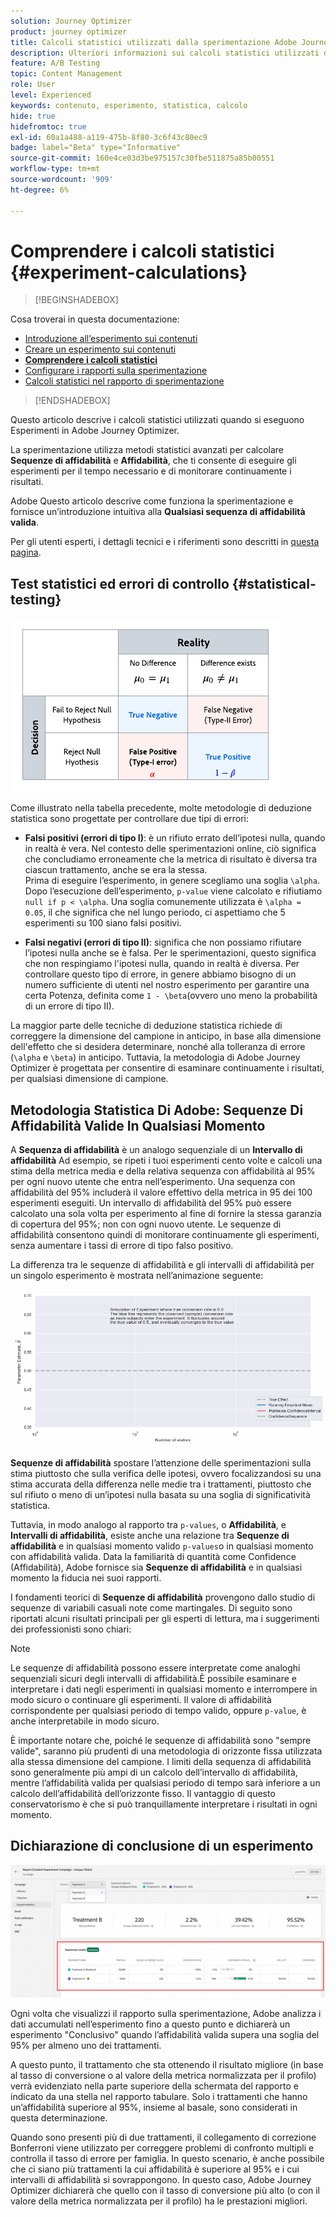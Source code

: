 ```yaml
---
solution: Journey Optimizer
product: journey optimizer
title: Calcoli statistici utilizzati dalla sperimentazione Adobe Journey Optimizer
description: Ulteriori informazioni sui calcoli statistici utilizzati durante l’esecuzione di esperimenti
feature: A/B Testing
topic: Content Management
role: User
level: Experienced
keywords: contenuto, esperimento, statistica, calcolo
hide: true
hidefromtoc: true
exl-id: 60a1a488-a119-475b-8f80-3c6f43c80ec9
badge: label="Beta" type="Informative"
source-git-commit: 160e4ce03d3be975157c30fbe511875a85b00551
workflow-type: tm+mt
source-wordcount: '909'
ht-degree: 6%

---
```


# Comprendere i calcoli statistici {#experiment-calculations}

>[!BEGINSHADEBOX]

Cosa troverai in questa documentazione:

* [Introduzione all’esperimento sui contenuti](get-started-experiment.md)
* [Creare un esperimento sui contenuti](content-experiment.md)
* **[Comprendere i calcoli statistici](experiment-calculations.md)**
* [Configurare i rapporti sulla sperimentazione](reporting-configuration.md)
* [Calcoli statistici nel rapporto di sperimentazione](experiment-report-calculations.md)

>[!ENDSHADEBOX]

Questo articolo descrive i calcoli statistici utilizzati quando si eseguono Esperimenti in Adobe Journey Optimizer.

La sperimentazione utilizza metodi statistici avanzati per calcolare **Sequenze di affidabilità** e **Affidabilità**, che ti consente di eseguire gli esperimenti per il tempo necessario e di monitorare continuamente i risultati.

Adobe Questo articolo descrive come funziona la sperimentazione e fornisce un’introduzione intuitiva alla **Qualsiasi sequenza di affidabilità valida**.

Per gli utenti esperti, i dettagli tecnici e i riferimenti sono descritti in [questa pagina](../campaigns/assets/confidence_sequence_technical_details.pdf).

## Test statistici ed errori di controllo {#statistical-testing}

![](assets/technote_1.png)

Come illustrato nella tabella precedente, molte metodologie di deduzione statistica sono progettate per controllare due tipi di errori:

* **Falsi positivi (errori di tipo I)**: è un rifiuto errato dell’ipotesi nulla, quando in realtà è vera. Nel contesto delle sperimentazioni online, ciò significa che concludiamo erroneamente che la metrica di risultato è diversa tra ciascun trattamento, anche se era la stessa.
   </br>Prima di eseguire l’esperimento, in genere scegliamo una soglia `\alpha`. Dopo l’esecuzione dell’esperimento, `p-value` viene calcolato e rifiutiamo `null if p < \alpha`. Una soglia comunemente utilizzata è `\alpha = 0.05`, il che significa che nel lungo periodo, ci aspettiamo che 5 esperimenti su 100 siano falsi positivi.

* **Falsi negativi (errori di tipo II)**: significa che non possiamo rifiutare l’ipotesi nulla anche se è falsa. Per le sperimentazioni, questo significa che non respingiamo l&#39;ipotesi nulla, quando in realtà è diversa. Per controllare questo tipo di errore, in genere abbiamo bisogno di un numero sufficiente di utenti nel nostro esperimento per garantire una certa Potenza, definita come `1 - \beta`(ovvero uno meno la probabilità di un errore di tipo II).

La maggior parte delle tecniche di deduzione statistica richiede di correggere la dimensione del campione in anticipo, in base alla dimensione dell&#39;effetto che si desidera determinare, nonché alla tolleranza di errore (`\alpha` e `\beta`) in anticipo. Tuttavia, la metodologia di Adobe Journey Optimizer è progettata per consentire di esaminare continuamente i risultati, per qualsiasi dimensione di campione.

## Metodologia Statistica Di Adobe: Sequenze Di Affidabilità Valide In Qualsiasi Momento

A **Sequenza di affidabilità** è un analogo sequenziale di un **Intervallo di affidabilità** Ad esempio, se ripeti i tuoi esperimenti cento volte e calcoli una stima della metrica media e della relativa sequenza con affidabilità al 95% per ogni nuovo utente che entra nell’esperimento. Una sequenza con affidabilità del 95% includerà il valore effettivo della metrica in 95 dei 100 esperimenti eseguiti. Un intervallo di affidabilità del 95% può essere calcolato una sola volta per esperimento al fine di fornire la stessa garanzia di copertura del 95%; non con ogni nuovo utente. Le sequenze di affidabilità consentono quindi di monitorare continuamente gli esperimenti, senza aumentare i tassi di errore di tipo falso positivo.

La differenza tra le sequenze di affidabilità e gli intervalli di affidabilità per un singolo esperimento è mostrata nell’animazione seguente:

![](assets/technote_2.gif)

**Sequenze di affidabilità** spostare l’attenzione delle sperimentazioni sulla stima piuttosto che sulla verifica delle ipotesi, ovvero focalizzandosi su una stima accurata della differenza nelle medie tra i trattamenti, piuttosto che sul rifiuto o meno di un’ipotesi nulla basata su una soglia di significatività statistica.

Tuttavia, in modo analogo al rapporto tra `p-values`, o **Affidabilità**, e **Intervalli di affidabilità**, esiste anche una relazione tra **Sequenze di affidabilità** e in qualsiasi momento valido `p-values`o in qualsiasi momento con affidabilità valida. Data la familiarità di quantità come Confidence (Affidabilità), Adobe fornisce sia **Sequenze di affidabilità** e in qualsiasi momento la fiducia nei suoi rapporti.

I fondamenti teorici di **Sequenze di affidabilità** provengono dallo studio di sequenze di variabili casuali note come martingales. Di seguito sono riportati alcuni risultati principali per gli esperti di lettura, ma i suggerimenti dei professionisti sono chiari:

>[!NOTE]
>
>Le sequenze di affidabilità possono essere interpretate come analoghi sequenziali sicuri degli intervalli di affidabilità.È possibile esaminare e interpretare i dati negli esperimenti in qualsiasi momento e interrompere in modo sicuro o continuare gli esperimenti. Il valore di affidabilità corrispondente per qualsiasi periodo di tempo valido, oppure `p-value`, è anche interpretabile in modo sicuro.

È importante notare che, poiché le sequenze di affidabilità sono &quot;sempre valide&quot;, saranno più prudenti di una metodologia di orizzonte fissa utilizzata alla stessa dimensione del campione. I limiti della sequenza di affidabilità sono generalmente più ampi di un calcolo dell’intervallo di affidabilità, mentre l’affidabilità valida per qualsiasi periodo di tempo sarà inferiore a un calcolo dell’affidabilità dell’orizzonte fisso. Il vantaggio di questo conservatorismo è che si può tranquillamente interpretare i risultati in ogni momento.

## Dichiarazione di conclusione di un esperimento

![](assets/experimentation_report_2.png)

Ogni volta che visualizzi il rapporto sulla sperimentazione, Adobe analizza i dati accumulati nell’esperimento fino a questo punto e dichiarerà un esperimento &quot;Conclusivo&quot; quando l’affidabilità valida supera una soglia del 95% per almeno uno dei trattamenti.

A questo punto, il trattamento che sta ottenendo il risultato migliore (in base al tasso di conversione o al valore della metrica normalizzata per il profilo) verrà evidenziato nella parte superiore della schermata del rapporto e indicato da una stella nel rapporto tabulare. Solo i trattamenti che hanno un’affidabilità superiore al 95%, insieme al basale, sono considerati in questa determinazione.

Quando sono presenti più di due trattamenti, il collegamento di correzione Bonferroni viene utilizzato per correggere problemi di confronto multipli e controlla il tasso di errore per famiglia. In questo scenario, è anche possibile che ci siano più trattamenti la cui affidabilità è superiore al 95% e i cui intervalli di affidabilità si sovrappongono. In questo caso, Adobe Journey Optimizer dichiarerà che quello con il tasso di conversione più alto (o con il valore della metrica normalizzata per il profilo) ha le prestazioni migliori.
